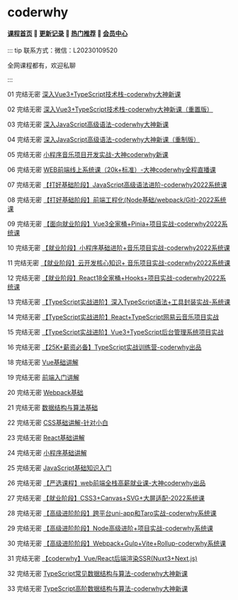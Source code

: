 # coderwhy

#### [**课程首页**](../../README.md) 💖 [**更新记录**](./gxjl-2024.md) 💖 [**热门推荐**](./rmtj.md) 💖 [**会员中心**](./vip.md)

::: tip
联系方式：微信：L20230109520

全网课程都有，欢迎私聊

 

:::

01 完结无密 [深入Vue3+TypeScript技术栈-coderwhy大神新课](https://ke.qq.com/course/3453141)

02 完结无密 [深入Vue3+TypeScript技术栈-coderwhy大神新课（重置版）](https://ke.qq.com/course/3453141)

03 完结无密 [深入JavaScript高级语法-coderwhy大神新课](https://ke.qq.com/course/3619571)

04 完结无密 [深入JavaScript高级语法-coderwhy大神新课（重制版）](https://leaaiv.cn/project-1/doc-18/深入JavaScript高级语法-coderwhy大神新课)

05 完结无密 [小程序音乐项目开发实战-大神coderwhy新课](https://ke.qq.com/course/4162214)

06 完结无密 [WEB前端线上系统课（20k+标准）-大神coderwhy全程直播课](https://haohuo.jinritemai.com/views/product/detail?id=3538353127273142590)

07 完结无密 [【打好基础阶段】JavaScript高级语法进阶-coderwhy2022系统课](https://ke.qq.com/course/5348790)

08 完结无密 [【打好基础阶段】前端工程化(Node基础/webpack/Git)-2022系统课](https://ke.qq.com/course/5095837)

09 完结无密 [【面向就业阶段】Vue3全家桶+Pinia+项目实战-coderwhy2022系统课](https://ke.qq.com/course/5348743)

10 完结无密 [【就业阶段】小程序基础进阶+音乐项目实战-coderwhy2022系统课](https://ke.qq.com/course/5348776#term_id=105528529)

11 完结无密 [【就业阶段】云开发核心知识+ 音乐项目实战-coderwhy2022系统课](https://ke.qq.com/course/5348779#term_id=105528533)

12 完结无密 [【就业阶段】React18全家桶+Hooks+项目实战-coderwhy2022系统课](https://ke.qq.com/course/5348785#term_id=105528541)

13 完结无密 [【TypeScript实战进阶】深入TypeScript语法+工具封装实战-系统课](https://ke.qq.com/course/5597408#term_id=105792805)

14 完结无密 [【TypeScript实战进阶】React+TypeScript网易云音乐项目实战](https://ke.qq.com/course/5597573#term_id=105792982)

15 完结无密 [【TypeScript实战进阶】Vue3+TypeScript后台管理系统项目实战](https://ke.qq.com/course/5597407#term_id=105792804)

16 完结无密 [【25K+薪资必备】TypeScript实战训练营-coderwhy出品](https://ke.qq.com/course/package/78117)

18 完结无密 [Vue基础讲解](https://ke.qq.com/course/5600753#term_id=105796390)

19 完结无密 [前端入门讲解](https://ke.qq.com/course/5597604#term_id=105793015)

20 完结无密 [Webpack基础](https://ke.qq.com/course/5597541#term_id=105792948)

21 完结无密 [数据结构与算法基础](https://ke.qq.com/course/5597540#term_id=105792947)

22 完结无密 [CSS基础讲解-针对小白](https://ke.qq.com/course/5597539#term_id=105792946)

23 完结无密 [React基础讲解](https://ke.qq.com/course/5597475#term_id=105792876)

24 完结无密 [小程序基础讲解](https://ke.qq.com/course/5597441#term_id=105792840)

25 完结无密 [JavaScript基础知识入门](https://ke.qq.com/course/5597338#term_id=105792730)

26 完结无密 [【严选课程】web前端全栈高薪就业课-大神coderwhy出品](https://ke.qq.com/course/4903388#term_id=105074578)

27 完结无密 [【就业阶段】CSS3+Canvas+SVG+大屏适配-2022系统课](https://ke.qq.com/course/5066569#term_id=105239353)

28 完结无密 [【高级进阶阶段】跨平台uni-app和Taro实战-coderwhy系统课](https://ke.qq.com/course/5597441#term_id=105792840)

29 完结无密 [【高级进阶阶段】Node高级进阶+项目实战-coderwhy系统课](https://ke.qq.com/course/5597475#term_id=105792876)

30 完结无密 [【高级进阶阶段】Webpack+Gulp+Vite+Rollup-coderwhy系统课](https://ke.qq.com/course/5597539#term_id=105792946)

31 完结无密 [【coderwhy】Vue/React后端渲染SSR(Nuxt3+Next.js)](https://ke.qq.com/course/5597540)

32 完结无密 [TypeScript常见数据结构与算法-coderwhy大神新课](https://ke.qq.com/course/5909096?mmticket=#term_id=106127731)

33 完结无密 [TypeScript高阶数据结构与算法-coderwhy大神新课](https://ke.qq.com/course/5909097#term_id=106127732)
